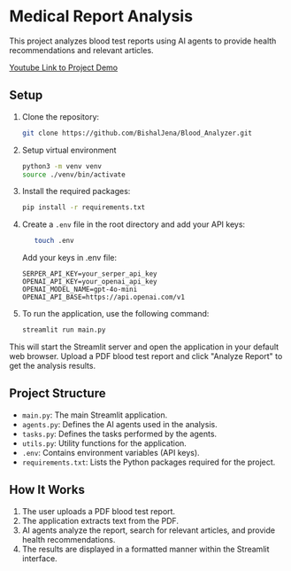 # Medical Report Analysis

This project analyzes blood test reports using AI agents to provide health recommendations and relevant articles.

[Youtube Link to Project Demo](https://youtu.be/KO89wdIiKJs)

## Setup

1. Clone the repository:
   ```bash
   git clone https://github.com/BishalJena/Blood_Analyzer.git
   ```
2. Setup virtual environment
   ```bash
   python3 -m venv venv
   source ./venv/bin/activate
   ```
2. Install the required packages:
   ```bash
   pip install -r requirements.txt
   ```

3. Create a `.env` file in the root directory and add your API keys:

   ```bash
      touch .env
   ```

   Add your keys in .env file:
   ```
   SERPER_API_KEY=your_serper_api_key
   OPENAI_API_KEY=your_openai_api_key
   OPENAI_MODEL_NAME=gpt-4o-mini
   OPENAI_API_BASE=https://api.openai.com/v1
   ```
4. To run the application, use the following command:

   ```bash
   streamlit run main.py
   ```

This will start the Streamlit server and open the application in your default web browser. Upload a PDF blood test report and click "Analyze Report" to get the analysis results.

## Project Structure

- `main.py`: The main Streamlit application.
- `agents.py`: Defines the AI agents used in the analysis.
- `tasks.py`: Defines the tasks performed by the agents.
- `utils.py`: Utility functions for the application.
- `.env`: Contains environment variables (API keys).
- `requirements.txt`: Lists the Python packages required for the project.

## How It Works

1. The user uploads a PDF blood test report.
2. The application extracts text from the PDF.
3. AI agents analyze the report, search for relevant articles, and provide health recommendations.
4. The results are displayed in a formatted manner within the Streamlit interface.
